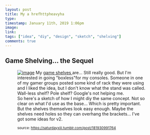 ```yaml
---
layout: post
title: My a hrefhttpheavyha
type: 
timestamp: January 11th, 2019 1:06pm
image: 
link: 
tags: ["idea", "diy", "design", "sketch", "shelving"]
comments: true
---
```

## Game Shelving... the Sequel ##
<a href="https://66.media.tumblr.com/42063a27de3f20132782d6250958c74e/tumblr_pl6nuv2kaN1rnrp45_1280.png" target="_blank" alt="Design sketch of Single Support shelf"><figure data-orig-width="1280" data-orig-height="1280" class="tmblr-full"><img src="https://64.media.tumblr.com/42063a27de3f20132782d6250958c74e/tumblr_pl6nuv2kaN1rnrp45_540.png" alt="image" data-orig-width="1280" data-orig-height="1280"/></a>
My <a href="http://heavyhanded.ca/post/144167964597/designed-and-painted-some-modular-shelving-for-my" target="_blank">game shelves </a>are&hellip; Still really good.  But I'm interested in going "boxless&quot;for my consoles.
Someone in one of my gamer groups posted some kind of rack they were using and I liked the idea, but I don't know what the stand was called.  Wall-less shelf?  Pole shelf?  Google's not helping me.  
So here's a sketch of how I might diy the same concept.  Not so clear on what I'd use as the base&hellip; Which is pretty important.  But the shelves themselves look easy enough.  Maybe the shelves need holes so they can overhang the brackets&hellip; I've got some ideas for v2.
  
<small>source: https://saturdayxiii.tumblr.com/post/181930991764</small>
